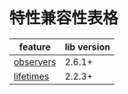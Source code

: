 # 特性兼容性表格

| feature | lib version |
| --- | --- |
| [observers](https://developers.weixin.qq.com/miniprogram/dev/reference/api/Component.html) | 2.6.1+ |
| [lifetimes](https://developers.weixin.qq.com/miniprogram/dev/framework/custom-component/lifetimes.html) | 2.2.3+ |